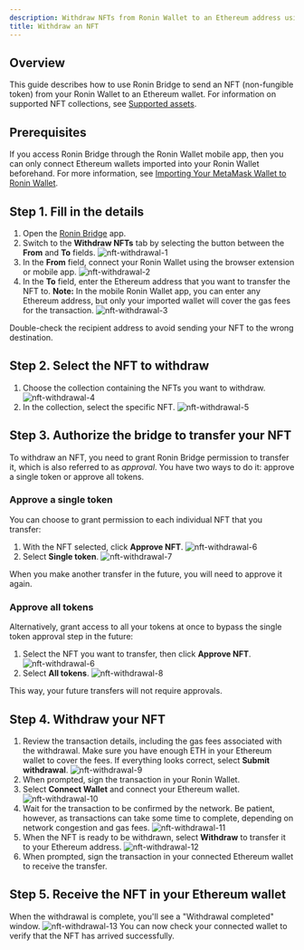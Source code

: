 ```yaml
---
description: Withdraw NFTs from Ronin Wallet to an Ethereum address using Ronin Bridge.
title: Withdraw an NFT
---
```


## Overview

This guide describes how to use Ronin Bridge to send an NFT (non-fungible token) from your Ronin Wallet to an Ethereum wallet. For information on supported NFT collections, see [Supported assets](../overview.md#supported-assets).

## Prerequisites

If you access Ronin Bridge through the Ronin Wallet mobile app, then you can only connect Ethereum wallets imported into your Ronin Wallet beforehand. For more information, see [Importing Your MetaMask Wallet to Ronin Wallet](https://support.roninchain.com/hc/en-us/articles/14862812718107-Importing-Your-MetaMask-Wallet-to-Ronin-Wallet).

## Step 1. Fill in the details

1. Open the [Ronin Bridge](https://app.roninchain.com/bridge) app.
2. Switch to the **Withdraw NFTs** tab by selecting the button between the **From** and **To** fields.
   ![nft-withdrawal-1](../assets/nft-withdrawal-1.png)
3. In the **From** field, connect your Ronin Wallet using the browser extension or mobile app.
   ![nft-withdrawal-2](../assets/nft-withdrawal-2.png)
4. In the **To** field, enter the Ethereum address that you want to transfer the NFT to. **Note:** In the mobile Ronin Wallet app, you can enter any Ethereum address, but only your imported wallet will cover the gas fees for the transaction.
   ![nft-withdrawal-3](../assets/nft-withdrawal-3.png)

Double-check the recipient address to avoid sending your NFT to the wrong destination.

## Step 2. Select the NFT to withdraw

1. Choose the collection containing the NFTs you want to withdraw.
   ![nft-withdrawal-4](../assets/nft-withdrawal-4.png)
2. In the collection, select the specific NFT.
   ![nft-withdrawal-5](../assets/nft-withdrawal-5.png)

## Step 3. Authorize the bridge to transfer your NFT

To withdraw an NFT, you need to grant Ronin Bridge permission to transfer it, which is also referred to as *approval*. You have two ways to do it: approve a single token or approve all tokens.

### Approve a single token

You can choose to grant permission to each individual NFT that you transfer:

1. With the NFT selected, click **Approve NFT**.
   ![nft-withdrawal-6](../assets/nft-withdrawal-6.png)
1. Select **Single token**.
   ![nft-withdrawal-7](../assets/nft-withdrawal-7.png)

When you make another transfer in the future, you will need to approve it again.

### Approve all tokens

Alternatively, grant access to all your tokens at once to bypass the single token approval step in the future:

1. Select the NFT you want to transfer, then click **Approve NFT**.
   ![nft-withdrawal-6](../assets/nft-withdrawal-6.png)
1. Select **All tokens**.
   ![nft-withdrawal-8](../assets/nft-withdrawal-8.png)

This way, your future transfers will not require approvals.

## Step 4. Withdraw your NFT

1. Review the transaction details, including the gas fees associated with the withdrawal. Make sure you have enough ETH in your Ethereum wallet to cover the fees. If everything looks correct, select **Submit withdrawal**.
   ![nft-withdrawal-9](../assets/nft-withdrawal-9.png)
2. When prompted, sign the transaction in your Ronin Wallet.
3. Select **Connect Wallet** and connect your Ethereum wallet.
   ![nft-withdrawal-10](../assets/nft-withdrawal-10.png)
4. Wait for the transaction to be confirmed by the network. Be patient, however, as transactions can take some time to complete, depending on network congestion and gas fees.
   ![nft-withdrawal-11](../assets/nft-withdrawal-11.png)
5. When the NFT is ready to be withdrawn, select **Withdraw** to transfer it to your Ethereum address.
   ![nft-withdrawal-12](../assets/nft-withdrawal-12.png)
6. When prompted, sign the transaction in your connected Ethereum wallet to receive the transfer.

## Step 5. Receive the NFT in your Ethereum wallet

When the withdrawal is complete, you'll see a "Withdrawal completed" window.
![nft-withdrawal-13](../assets/nft-withdrawal-13.png)
You can now check your connected wallet to verify that the NFT has arrived successfully.

